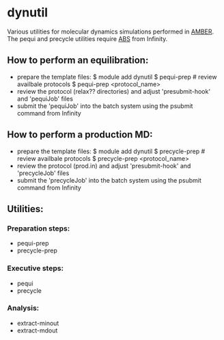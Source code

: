 # dynutil

Various utilities for molecular dynamics simulations performed in [AMBER](http://ambermd.org). The pequi and precycle utilities require [ABS](https://github.com/kulhanek/abs) from Infinity.

## How to perform an equilibration:

* prepare the template files:
        $ module add dynutil
        $ pequi-prep  # review availbale protocols
        $ pequi-prep <protocol_name>
* review the protocol (relax?? directories) and adjust 'presubmit-hook' and 'pequiJob' files
* submit the 'pequiJob' into the batch system using the psubmit command from Infinity

## How to perform a production MD:

* prepare the template files:
        $ module add dynutil
        $ precycle-prep  # review availbale protocols
        $ precycle-prep <protocol_name>
* review the protocol (prod.in) and adjust 'presubmit-hook' and 'precycleJob' files
* submit the 'precycleJob' into the batch system using the psubmit command from Infinity

## Utilities:

### Preparation steps:
* pequi-prep
* precycle-prep

### Executive steps:
* pequi
* precycle

### Analysis:
* extract-minout
* extract-mdout

